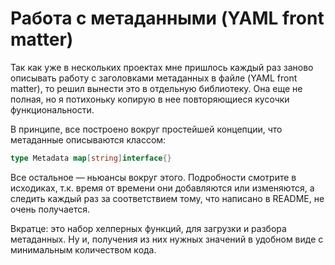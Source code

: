 # Работа с метаданными (YAML front matter)

Так как уже в нескольких проектах мне пришлось каждый раз заново описывать работу с заголовками метаданных в файле (YAML front matter), то решил вынести это в отдельную библиотеку. Она еще не полная, но я потихоньку копирую в нее повторяющиеся кусочки функциональности.

В принципе, все построено вокруг простейшей концепции, что метаданные описываются классом:

```go
type Metadata map[string]interface{}
```

Все остальное — ньюансы вокруг этого. Подробности смотрите в исходиках, т.к. время от времени они добавляются или изменяются, а следить каждый раз за соответствием тому, что написано в README, не очень получается.

Вкратце: это набор хелперных функций, для загрузки и разбора метаданных. Ну и, получения из них нужных значений в удобном виде с минимальным количеством кода.
